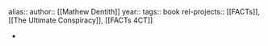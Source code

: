 alias::
author:: [[Mathew Dentith]]
year::
tags:: book
rel-projects:: [[FACTs]], [[The Ultimate Conspiracy]], [[FACTs 4CT]]



-
